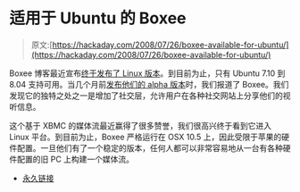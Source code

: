 # 适用于 Ubuntu 的 Boxee

> 原文:[https://hackaday.com/2008/07/26/boxee-available-for-ubuntu/](https://hackaday.com/2008/07/26/boxee-available-for-ubuntu/)

Boxee 博客最近宣布[终于发布了 Linux 版本](http://blog.boxee.tv/2008/07/22/linux-version-is-available/)。到目前为止，只有 Ubuntu 7.10 到 8.04 支持可用。当几个月前[发布他们的 alpha 版本](http://www.hackaday.com/2008/06/17/boxee-social-media-center-public-alpha/)时，我们报道了 Boxee。我们发现它的独特之处之一是增加了社交层，允许用户在各种社交网站上分享他们的视听信息。

这个基于 XBMC 的媒体流最近赢得了很多赞誉，我们很高兴终于看到它进入 Linux 平台。到目前为止，Boxee 严格运行在 OSX 10.5 上，因此受限于苹果的硬件配置。一旦他们有了一个稳定的版本，任何人都可以非常容易地从一台有各种硬件配置的旧 PC 上构建一个媒体流。

*   [永久链接](http://blog.boxee.tv/2008/07/22/linux-version-is-available/)